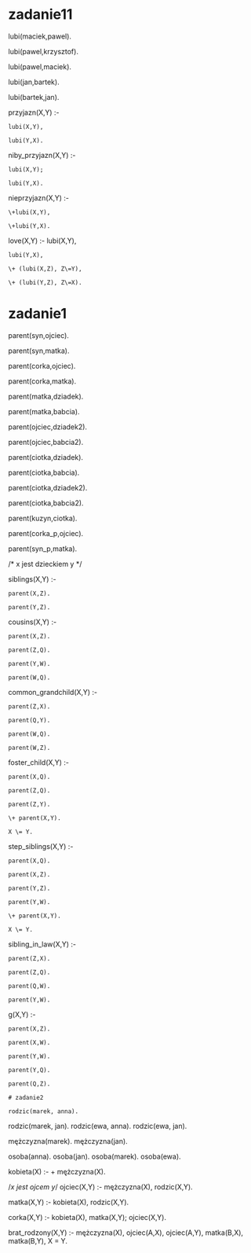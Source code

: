 # zadanie11

lubi(maciek,pawel).

lubi(pawel,krzysztof).

lubi(pawel,maciek).

lubi(jan,bartek).

lubi(bartek,jan).

przyjazn(X,Y) :-

    lubi(X,Y),
    
    lubi(Y,X).

niby_przyjazn(X,Y) :-

    lubi(X,Y);
    
    lubi(Y,X).

nieprzyjazn(X,Y) :-

    \+lubi(X,Y),
    
    \+lubi(Y,X).

love(X,Y) :-
    lubi(X,Y),
    
    lubi(Y,X),
    
    \+ (lubi(X,Z), Z\=Y),
    
    \+ (lubi(Y,Z), Z\=X).

# zadanie1
parent(syn,ojciec).

parent(syn,matka).

parent(corka,ojciec).

parent(corka,matka).

parent(matka,dziadek).

parent(matka,babcia).

parent(ojciec,dziadek2).

parent(ojciec,babcia2).

parent(ciotka,dziadek).

parent(ciotka,babcia).

parent(ciotka,dziadek2).

parent(ciotka,babcia2).

parent(kuzyn,ciotka).

parent(corka_p,ojciec).

parent(syn_p,matka).


/* x jest dzieckiem y */


siblings(X,Y) :-

    parent(X,Z).

    parent(Y,Z).


cousins(X,Y) :-

    parent(X,Z).

    parent(Z,Q).

    parent(Y,W).

    parent(W,Q).


common_grandchild(X,Y) :-

    parent(Z,X).

    parent(Q,Y).

    parent(W,Q).

    parent(W,Z).


foster_child(X,Y) :-

    parent(X,Q).

    parent(Z,Q).

    parent(Z,Y).

    \+ parent(X,Y).

    X \= Y.


step_siblings(X,Y) :-

    parent(X,Q).

    parent(X,Z).

    parent(Y,Z).

    parent(Y,W).

    \+ parent(X,Y).

    X \= Y.


sibling_in_law(X,Y) :-

    parent(Z,X).

    parent(Z,Q).

    parent(Q,W).

    parent(Y,W).


g(X,Y) :- 

    parent(X,Z).

    parent(X,W).

    parent(Y,W).

    parent(Y,Q).

    parent(Q,Z).

    # zadanie2

    rodzic(marek, anna).
rodzic(marek, jan).
rodzic(ewa, anna).
rodzic(ewa, jan).

mężczyzna(marek).
mężczyzna(jan).

osoba(anna).
osoba(jan).
osoba(marek).
osoba(ewa).

kobieta(X) :-
    \+ mężczyzna(X).

/*x jest ojcem y*/
ojciec(X,Y) :-
    mężczyzna(X),
    rodzic(X,Y).

matka(X,Y) :-
    kobieta(X),
    rodzic(X,Y).

corka(X,Y) :-
    kobieta(X),
    matka(X,Y);
    ojciec(X,Y).

brat_rodzony(X,Y) :-
    mężczyzna(X),
    ojciec(A,X),
    ojciec(A,Y),
    matka(B,X),
    matka(B,Y),
    X \= Y.








